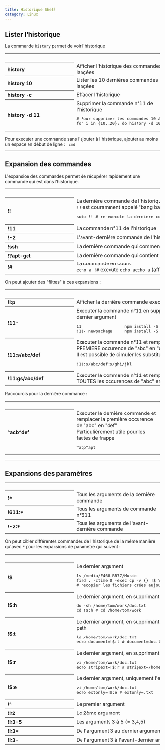 ```yaml
---
title: Historique Shell
category: Linux
---
```


## Lister l'historique

La commande `history` permet de voir l'historique

<table>
<tr><td>&emsp;&emsp;&emsp;&emsp;&emsp;&emsp;&emsp;&emsp;&emsp;&emsp;&emsp;&emsp;&emsp;</td><td></td></tr>
<tr>
  <th align="left">history</th>
  <td>Afficher l'historique des commandes lançées</td>
</tr>
<tr>
  <th align="left">history 10</th>
  <td>Lister les 10 dernières commandes lançées</td>
</tr>
<tr>
  <th align="left">history -c</th>
  <td>Effacer l'historique</td>
</tr>
<tr>
  <th align="left">history -d 11</th>
  <td>Supprimer la commande n°11 de l'historique
  <pre lang="shell"># Pour supprimer les commandes 10 à 20
for i in {10..20}; do history -d 10; done
</pre></td>
</tr>
</table>

Pour executer une commande sans l'ajouter à l'historique, ajouter au moins un espace en début de ligne : <code>  cmd</code>

---

## Expansion des commandes

L'expansion des commandes permet de récupérer rapidement une commande qui est dans l'historique.

<table>
<tr><td>&emsp;&emsp;&emsp;&emsp;&emsp;&emsp;&emsp;&emsp;&emsp;&emsp;&emsp;&emsp;&emsp;</td><td></td></tr>
<tr>
  <th align="left">!!</th>
  <td>La dernière commande de l'historique<br><code>!!</code> est couramment appelé "bang bang"
  <pre lang="shell">sudo !! # re-execute la derniere commande en mode admin</pre></td>
</tr>
<tr>
  <th align="left">!11</th>
  <td>La commande n°11 de l'historique</td>
</tr>
<tr>
  <th align="left">!-2</th>
  <td>L'avant-dernière commande de l'historique</td>
</tr>
<tr>
  <th align="left">!ssh</th>
  <td>La dernière commande qui commence par "ssh"</td>
</tr>
<tr>
  <th align="left">!?apt-get</th>
  <td>La dernière commande qui contient "apt-get"</td>
</tr>
<tr>
  <th align="left">!#</th>
  <td>La commande en cours<br>
  <code>echo a !#</code> execute <code>echo aecho a</code> (affiche "aecho a")</td>
</tr>
</table>

On peut ajouter des "filtres" à ces expansions :

<table>
<tr><td>&emsp;&emsp;&emsp;&emsp;&emsp;&emsp;&emsp;&emsp;&emsp;&emsp;&emsp;&emsp;&emsp;</td><td></td></tr>
<tr>
  <th align="left">!!:p</th>
  <td>Afficher la dernière commande executée</td>
</tr>
<tr>
  <th align="left">!11-</th>
  <td>Executer la commande n°11 en supprimant le dernier argument
  <pre lang="shell">11                  npm install -S package
!11- newpackage     npm install -S newpackage</pre></td>
</tr>
<tr>
  <th align="left">!11:s/abc/def</th>
  <td>Executer la commande n°11 et remplacer la PREMIERE occurence de "abc" en "def"<br>Il est possible de cimuler les substitutions
  <pre lang="shell">!11:s/abc/def:s/ghi/jkl</pre></td>
</tr>
<tr>
  <th align="left">!11:gs/abc/def</th>
  <td>Executer la commande n°11 et remplacer TOUTES les occurences de "abc" en "def"</td>
</tr>
</table>

Raccourcis pour la dernière commande :

<table>
<tr><td>&emsp;&emsp;&emsp;&emsp;&emsp;&emsp;&emsp;&emsp;&emsp;&emsp;&emsp;&emsp;&emsp;</td><td></td></tr>
<tr>
  <th align="left">^acb^def</th>
  <td>Executer la dernière commande et remplacer la première occurence de "abc" en "def"<br>Particulièrement utile pour les fautes de frappe
  <pre lang="shell">^atp^apt</pre></td>
</tr>
</table>

---

## Expansions des paramètres

<table>
<tr><td>&emsp;&emsp;&emsp;&emsp;&emsp;&emsp;&emsp;&emsp;&emsp;&emsp;&emsp;&emsp;&emsp;</td><td></td></tr>
<tr>
  <th align="left">!*</th>
  <td>Tous les arguments de la dernière commande</td>
</tr>
<tr>
  <th align="left">!611:*</th>
  <td>Tous les arguments de commande n°611</td>
</tr>
<tr>
  <th align="left">!-2:*</th>
  <td>Tous les arguments de l'avant-dernière commande</td>
</tr>
</table>

On peut cibler différentes commandes de l'historique de la même manière qu'avec `*` pour les expansions de paramètre qui suivent :

<table>
<tr><td>&emsp;&emsp;&emsp;&emsp;&emsp;&emsp;&emsp;&emsp;&emsp;&emsp;&emsp;&emsp;&emsp;</td><td></td></tr>
<tr>
  <th align="left">!$</th>
  <td>Le dernier argument
  <pre lang="shell">ls /media/F468-BB77/Music
find . -ctime 0 -exec cp -v {} !$ \;
# recopier les fichiers crées aujourd'hui dans "/media/..."</pre></td>
</tr>
<tr>
  <th align="left">!$:h</th>
  <td>Le dernier argument, en supprimant le nom de fichier du path
  <pre lang="shell">du -sh /home/tom/work/doc.txt
cd !$:h # cd /home/tom/work</pre></td>
</tr>
<tr>
  <th align="left">!$:t</th>
  <td>Le dernier argument, en supprimant le nom de dossier du path
  <pre lang="shell">ls /home/tom/work/doc.txt
echo document=!$:t # document=doc.txt</pre></td>
</tr>
<tr>
  <th align="left">!$:r</th>
  <td>Le dernier argument, en supprimant l'extension du fichier
  <pre lang="shell">vi /home/tom/work/doc.txt
echo stripext=!$:r # stripext=/home/tom/work/doc</pre></td>
</tr>
<tr>
  <th align="left">!$:e</th>
  <td>Le dernier argument, uniquement l'extension du fichier
  <pre lang="shell">vi /home/tom/work/doc.txt
echo extonly=!$:e # extonly=.txt</pre></td>
</tr>
<tr>
  <th align="left">!^</th>
  <td>Le premier argument</td>
</tr>
<tr>
  <th align="left">!!:2</th>
  <td>Le 2ème argument</td>
</tr>
<tr>
  <th align="left">!!:3-5</th>
  <td>Les arguments 3 à 5 (= 3,4,5)</td>
</tr>
<tr>
  <th align="left">!!:3*</th>
  <td>De l'argument 3 au dernier argument (= de 3 à n)</td>
</tr>
<tr>
  <th align="left">!!:3-</th>
  <td>De l'argument 3 à l'avant-dernier argument (= de 3 à n-1)</td>
</tr>
</table>
